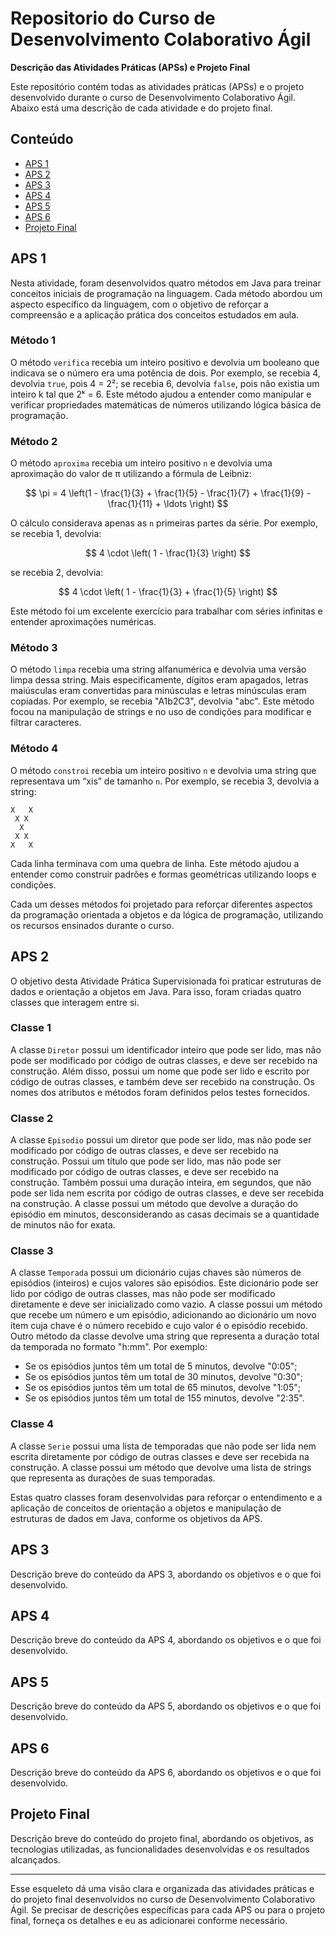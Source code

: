 # Repositorio do Curso de Desenvolvimento Colaborativo Ágil

**Descrição das Atividades Práticas (APSs) e Projeto Final**

Este repositório contém todas as atividades práticas (APSs) e o projeto desenvolvido durante o curso de Desenvolvimento Colaborativo Ágil. Abaixo está uma descrição de cada atividade e do projeto final.

## Conteúdo

- [APS 1](#aps-1)
- [APS 2](#aps-2)
- [APS 3](#aps-3)
- [APS 4](#aps-4)
- [APS 5](#aps-5)
- [APS 6](#aps-6)
- [Projeto Final](#projeto-final)

## APS 1

Nesta atividade, foram desenvolvidos quatro métodos em Java para treinar conceitos iniciais de programação na linguagem. Cada método abordou um aspecto específico da linguagem, com o objetivo de reforçar a compreensão e a aplicação prática dos conceitos estudados em aula.

### Método 1

O método `verifica` recebia um inteiro positivo e devolvia um booleano que indicava se o número era uma potência de dois. Por exemplo, se recebia 4, devolvia `true`, pois 4 = 2²; se recebia 6, devolvia `false`, pois não existia um inteiro k tal que 2ᵏ = 6. Este método ajudou a entender como manipular e verificar propriedades matemáticas de números utilizando lógica básica de programação.

### Método 2

O método `aproxima` recebia um inteiro positivo `n` e devolvia uma aproximação do valor de π utilizando a fórmula de Leibniz:

$$ \pi = 4 \left(1 - \frac{1}{3} + \frac{1}{5} - \frac{1}{7} + \frac{1}{9} - \frac{1}{11} + \ldots \right) $$

O cálculo considerava apenas as `n` primeiras partes da série. Por exemplo, se recebia 1, devolvia:

$$ 4 \cdot \left( 1 - \frac{1}{3} \right) $$

se recebia 2, devolvia:

$$ 4 \cdot \left( 1 - \frac{1}{3} + \frac{1}{5} \right) $$

Este método foi um excelente exercício para trabalhar com séries infinitas e entender aproximações numéricas.


### Método 3

O método `limpa` recebia uma string alfanumérica e devolvia uma versão limpa dessa string. Mais especificamente, dígitos eram apagados, letras maiúsculas eram convertidas para minúsculas e letras minúsculas eram copiadas. Por exemplo, se recebia "A1b2C3", devolvia "abc". Este método focou na manipulação de strings e no uso de condições para modificar e filtrar caracteres.

### Método 4

O método `constroi` recebia um inteiro positivo `n` e devolvia uma string que representava um “xis” de tamanho `n`. Por exemplo, se recebia 3, devolvia a string:
```
X   X
 X X
  X
 X X
X   X
```
Cada linha terminava com uma quebra de linha. Este método ajudou a entender como construir padrões e formas geométricas utilizando loops e condições.

Cada um desses métodos foi projetado para reforçar diferentes aspectos da programação orientada a objetos e da lógica de programação, utilizando os recursos ensinados durante o curso.

## APS 2

O objetivo desta Atividade Prática Supervisionada foi praticar estruturas de dados e orientação a objetos em Java. Para isso, foram criadas quatro classes que interagem entre si.

### Classe 1

A classe `Diretor` possui um identificador inteiro que pode ser lido, mas não pode ser modificado por código de outras classes, e deve ser recebido na construção. Além disso, possui um nome que pode ser lido e escrito por código de outras classes, e também deve ser recebido na construção. Os nomes dos atributos e métodos foram definidos pelos testes fornecidos.

### Classe 2

A classe `Episodio` possui um diretor que pode ser lido, mas não pode ser modificado por código de outras classes, e deve ser recebido na construção. Possui um título que pode ser lido, mas não pode ser modificado por código de outras classes, e deve ser recebido na construção. Também possui uma duração inteira, em segundos, que não pode ser lida nem escrita por código de outras classes, e deve ser recebida na construção. A classe possui um método que devolve a duração do episódio em minutos, desconsiderando as casas decimais se a quantidade de minutos não for exata.

### Classe 3

A classe `Temporada` possui um dicionário cujas chaves são números de episódios (inteiros) e cujos valores são episódios. Este dicionário pode ser lido por código de outras classes, mas não pode ser modificado diretamente e deve ser inicializado como vazio. A classe possui um método que recebe um número e um episódio, adicionando ao dicionário um novo item cuja chave é o número recebido e cujo valor é o episódio recebido. Outro método da classe devolve uma string que representa a duração total da temporada no formato "h:mm". Por exemplo:
- Se os episódios juntos têm um total de 5 minutos, devolve "0:05";
- Se os episódios juntos têm um total de 30 minutos, devolve "0:30";
- Se os episódios juntos têm um total de 65 minutos, devolve "1:05";
- Se os episódios juntos têm um total de 155 minutos, devolve "2:35".

### Classe 4

A classe `Serie` possui uma lista de temporadas que não pode ser lida nem escrita diretamente por código de outras classes e deve ser recebida na construção. A classe possui um método que devolve uma lista de strings que representa as durações de suas temporadas.

Estas quatro classes foram desenvolvidas para reforçar o entendimento e a aplicação de conceitos de orientação a objetos e manipulação de estruturas de dados em Java, conforme os objetivos da APS.


## APS 3

Descrição breve do conteúdo da APS 3, abordando os objetivos e o que foi desenvolvido.

## APS 4

Descrição breve do conteúdo da APS 4, abordando os objetivos e o que foi desenvolvido.

## APS 5

Descrição breve do conteúdo da APS 5, abordando os objetivos e o que foi desenvolvido.

## APS 6

Descrição breve do conteúdo da APS 6, abordando os objetivos e o que foi desenvolvido.

## Projeto Final

Descrição breve do conteúdo do projeto final, abordando os objetivos, as tecnologias utilizadas, as funcionalidades desenvolvidas e os resultados alcançados.

---

Esse esqueleto dá uma visão clara e organizada das atividades práticas e do projeto final desenvolvidos no curso de Desenvolvimento Colaborativo Ágil. Se precisar de descrições específicas para cada APS ou para o projeto final, forneça os detalhes e eu as adicionarei conforme necessário.

